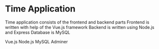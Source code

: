 # Time Application

Time application consists of the frontend and backend parts
Frontend is written with help of the Vue.js framework
Backend is written using Node.js and Express
Database is MySQL

Vue.js
Node.js
MySQL
Adminer
